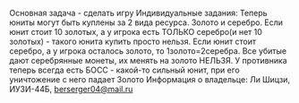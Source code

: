 Основная задача - сделать игру
Индивидуальные задания: Теперь юниты могут быть куплены за 2 вида ресурса. Золото и серебро. Если юнит стоит 10 золотых, а у игрока есть ТОЛЬКО серебро(и нет 10 золотых) - такого юнита купить просто нельзя. Если юнит стоит серебро, а у игрока осталось золото, то 1золото=2серебра. Все убитые дают серебрянные монеты, их менять на золото НЕЛЬЗЯ. У противника теперь всегда есть БОСС - какой-то сильный юнит, при его уничтожение с него падает Золото
Информация о владельце: Ли Шицзи, ИУ3И-44Б, berserger04@mail.ru 

